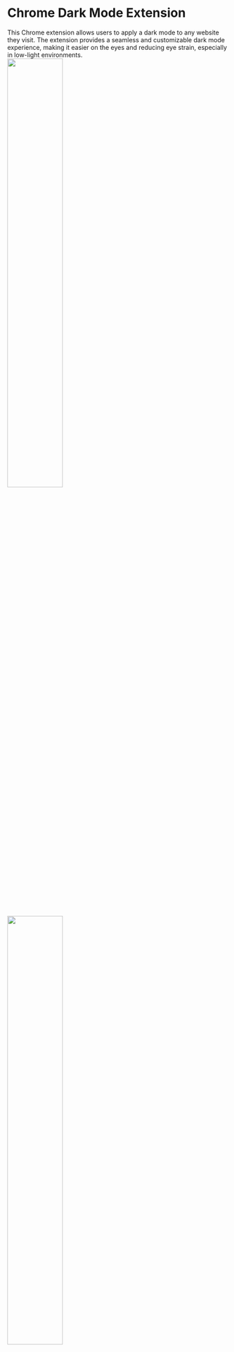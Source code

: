 # Chrome Dark Mode Extension

This Chrome extension allows users to apply a dark mode to any website they visit. The extension provides a seamless and customizable dark mode experience, making it easier on the eyes and reducing eye strain, especially in low-light environments.  
<img src="image.png" width="50%">
<img src="image-1.png" width="50%">


## Features

- Toggle dark mode on and off with a single click on the extension icon
- Customize the dark mode colors (background, text, and links) through the options page
- Automatically apply dark mode to new tabs and websites
- Persist user preferences across browser sessions
- Exclude specific elements (e.g., images, videos) from being affected by dark mode

## Installation

1. Download or clone the extension files from the repository.
2. Open Google Chrome and navigate to `chrome://extensions`.
3. Enable "Developer mode" using the toggle switch in the top right corner.
4. Click on "Load unpacked" and select the directory containing the extension files.
5. The Chrome Dark Mode Extension should now be installed and visible in your browser toolbar.

## Usage

- Click on the extension icon in the browser toolbar to toggle dark mode on or off for the current website.
- To customize the dark mode colors, right-click on the extension icon and select "Options".
- In the options page, you can enable or disable dark mode, and choose custom colors for the background, text, and links.
- The extension will automatically apply your preferences to all websites you visit.

## File Structure

- `manifest.json`: The extension manifest file containing metadata and configuration.
- `background.js`: The background script responsible for managing the extension's state and applying dark mode to tabs.
- `content.js`: The content script injected into web pages to apply dark mode styles.
- `dark_mode.css`: The stylesheet containing the dark mode styles.
- `options.html`: The options page HTML template.
- `options.js`: The options page script for handling user preferences.

## Code Overview

### `manifest.json`

The manifest file defines the extension's metadata, permissions, and components. Key components include:

- `permissions`: Specifies the required permissions for the extension to function, such as `storage` and `activeTab`.
- `background`: Defines the background script (`background.js`) responsible for managing the extension's state.
- `content_scripts`: Specifies the content script (`content.js`) to be injected into web pages.
- `options_page`: Defines the options page (`options.html`) for user customization.

### `background.js`

The background script is responsible for managing the extension's state and applying dark mode to tabs. Key functionalities include:

- Storing and retrieving the extension's state (dark mode enabled and custom colors) using `chrome.storage.sync`.
- Listening for extension icon clicks and toggling dark mode on or off.
- Updating the extension icon's title based on the current state.
- Applying dark mode to new tabs and updating tabs when the extension's state changes.

### `content.js`

The content script is injected into web pages and applies the dark mode styles. It communicates with the background script to receive the current extension state and custom colors. Key functionalities include:

- Toggling the `dark-mode` class on the `body` element based on the extension state.
- Applying custom colors to the web page using CSS variables.

### `dark_mode.css`

The stylesheet contains the dark mode styles applied to web pages. It uses CSS variables to allow for custom color theming. The styles are applied to various elements such as the body, headers, paragraphs, links, and more. Images and media elements are excluded from the dark mode styles.

### `options.html` and `options.js`

The options page allows users to customize the dark mode colors and enable/disable the extension. The `options.html` file defines the UI elements, while the `options.js` script handles saving and loading user preferences using `chrome.storage.sync`.

## Limitations and Future Improvements

- The extension may not work perfectly on all websites due to the wide variety of web page structures and styles. In some cases, manual adjustments to the CSS styles might be necessary.
- Future improvements could include more granular control over the elements affected by dark mode, the ability to exclude specific websites, and support for additional customization options.

## Conclusion

The Chrome Dark Mode Extension provides an easy and customizable way to apply a dark theme to websites. By leveraging Chrome's extension APIs and injecting custom styles, the extension offers a seamless dark mode experience across the web. The modular architecture and use of Chrome's storage API allow for easy customization and persistence of user preferences.

Feel free to contribute to the project by submitting pull requests or reporting issues on the GitHub repository. Happy dark mode browsing!

# Chrome ダークモード拡張機能

このChrome拡張機能は、ユーザーが訪問するすべてのウェブサイトにダークモードを適用することができます。シームレスでカスタマイズ可能なダークモード体験を提供し、目の負担を軽減し、特に低照度環境での目の疲れを軽減します。

## 機能

- 拡張機能のアイコンをクリックするだけでダークモードのオン/オフを切り替えられます
- オプションページでダークモードの色（背景、テキスト、リンク）をカスタマイズできます
- 新しいタブやウェブサイトに自動的にダークモードを適用します
- ユーザーの設定をブラウザのセッション間で保持します
- 特定の要素（画像、動画など）がダークモードの影響を受けないようにすることができます

## インストール

1. リポジトリから拡張機能のファイルをダウンロードまたはクローンします。
2. Google Chromeを開き、`chrome://extensions`に移動します。
3. 右上の切り替えスイッチを使用して「デベロッパーモード」を有効にします。
4. 「パッケージ化されていない拡張機能を読み込む」をクリックし、拡張機能のファイルが含まれるディレクトリを選択します。
5. Chrome ダークモード拡張機能がインストールされ、ブラウザのツールバーに表示されます。

## 使用方法

- ブラウザのツールバーにある拡張機能のアイコンをクリックすると、現在のウェブサイトのダークモードのオン/オフが切り替わります。
- ダークモードの色をカスタマイズするには、拡張機能のアイコンを右クリックして「オプション」を選択します。
- オプションページでは、ダークモードの有効/無効を切り替えたり、背景、テキスト、リンクのカスタムカラーを選択したりできます。
- 拡張機能は自動的にユーザーの設定をすべての訪問したウェブサイトに適用します。

## ファイル構成

- `manifest.json`: メタデータと設定を含む拡張機能のマニフェストファイルです。
- `background.js`: 拡張機能の状態を管理し、タブにダークモードを適用するバックグラウンドスクリプトです。
- `content.js`: ダークモードのスタイルを適用するためにウェブページに挿入されるコンテンツスクリプトです。
- `dark_mode.css`: ダークモードのスタイルを含むスタイルシートです。
- `options.html`: オプションページのHTMLテンプレートです。
- `options.js`: ユーザーの設定を処理するオプションページのスクリプトです。

## コードの概要

### `manifest.json`

マニフェストファイルは、拡張機能のメタデータ、権限、コンポーネントを定義します。主要なコンポーネントは次のとおりです。

- `permissions`: 拡張機能が機能するために必要な権限（`storage`や`activeTab`など）を指定します。
- `background`: 拡張機能の状態を管理するバックグラウンドスクリプト（`background.js`）を定義します。
- `content_scripts`: ウェブページに挿入されるコンテンツスクリプト（`content.js`）を指定します。
- `options_page`: ユーザーのカスタマイズ用のオプションページ（`options.html`）を定義します。

### `background.js`

バックグラウンドスクリプトは、拡張機能の状態を管理し、タブにダークモードを適用する役割を担います。主な機能は次のとおりです。

- `chrome.storage.sync`を使用して、拡張機能の状態（ダークモードの有効/無効とカスタムカラー）を保存および取得します。
- 拡張機能のアイコンのクリックをリッスンし、ダークモードのオン/オフを切り替えます。
- 現在の状態に基づいて拡張機能のアイコンのタイトルを更新します。
- 新しいタブにダークモードを適用し、拡張機能の状態が変更されたときにタブを更新します。

### `content.js`

コンテンツスクリプトはウェブページに挿入され、ダークモードのスタイルを適用します。バックグラウンドスクリプトと通信して、現在の拡張機能の状態とカスタムカラーを受け取ります。主な機能は次のとおりです。

- 拡張機能の状態に基づいて、`body`要素に`dark-mode`クラスを切り替えます。
- CSSの変数を使用して、ウェブページにカスタムカラーを適用します。

### `dark_mode.css`

スタイルシートには、ウェブページに適用されるダークモードのスタイルが含まれています。カスタムカラーのテーマ設定を可能にするために、CSS変数を使用しています。スタイルは、body、ヘッダー、段落、リンクなど、さまざまな要素に適用されます。画像やメディア要素は、ダークモードのスタイルから除外されます。

### `options.html`と`options.js`

オプションページでは、ユーザーがダークモードの色をカスタマイズしたり、拡張機能を有効/無効にしたりできます。`options.html`ファイルはUIの要素を定義し、`options.js`スクリプトは`chrome.storage.sync`を使用してユーザーの設定の保存と読み込みを処理します。

## 制限事項と今後の改善点

- ウェブページの構造やスタイルは多種多様であるため、すべてのウェブサイトで完璧に機能するとは限りません。場合によっては、CSSスタイルを手動で調整する必要があるかもしれません。
- 今後の改善点としては、ダークモードの影響を受ける要素をより細かく制御できるようにすること、特定のウェブサイトを除外する機能、追加のカスタマイズオプションのサポートなどが考えられます。


GitHubのリポジトリでプルリクエストを送信したり、問題を報告したりすることで、このプロジェクトに貢献してください。ダ
